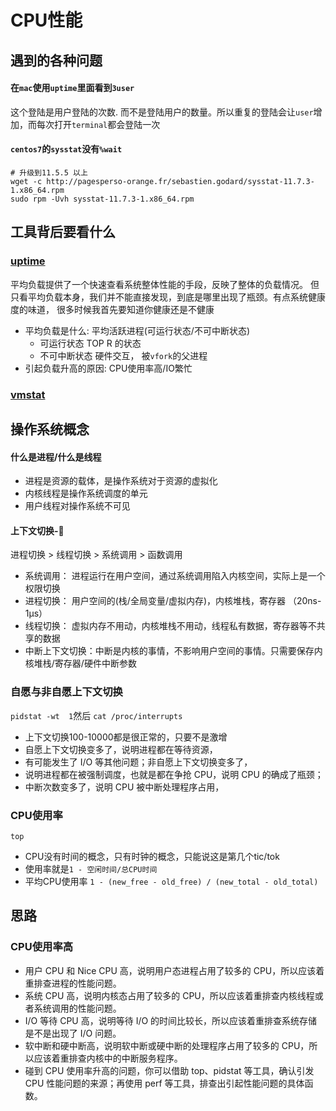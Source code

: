 # CPU性能 

## 遇到的各种问题

#### 在`mac`使用`uptime`里面看到`3user`
这个登陆是用户登陆的次数. 而不是登陆用户的数量。所以重复的登陆会让`user`增加，而每次打开`terminal`都会登陆一次

#### `centos7`的`sysstat`没有`%wait`
```shell
# 升级到11.5.5 以上
wget -c http://pagesperso-orange.fr/sebastien.godard/sysstat-11.7.3-1.x86_64.rpm
sudo rpm -Uvh sysstat-11.7.3-1.x86_64.rpm
```

## 工具背后要看什么

### [uptime](https://man.linuxde.net/uptime)

平均负载提供了一个快速查看系统整体性能的手段，反映了整体的负载情况。
但只看平均负载本身，我们并不能直接发现，到底是哪里出现了瓶颈。有点系统健康度的味道，
很多时候我首先要知道你健康还是不健康
- 平均负载是什么: 平均活跃进程(可运行状态/不可中断状态)
    - 可运行状态 TOP R 的状态
    - 不可中断状态 硬件交互， 被`vfork`的父进程
- 引起负载升高的原因: CPU使用率高/IO繁忙



### [vmstat](https://man.linuxde.net/vmstat)



## 操作系统概念

#### 什么是进程/什么是线程
- 进程是资源的载体，是操作系统对于资源的虚拟化
- 内核线程是操作系统调度的单元
- 用户线程对操作系统不可见

#### 上下文切换-:dragon_face:
进程切换 > 线程切换 > 系统调用 > 函数调用 
- 系统调用： 进程运行在用户空间，通过系统调用陷入内核空间，实际上是一个权限切换
- 进程切换： 用户空间的(栈/全局变量/虚拟内存)，内核堆栈，寄存器 （20ns-1μs）
- 线程切换： 虚拟内存不用动，内核堆栈不用动，线程私有数据，寄存器等不共享的数据
- 中断上下文切换：中断是内核的事情，不影响用户空间的事情。只需要保存内核堆栈/寄存器/硬件中断参数

### 自愿与非自愿上下文切换
`pidstat -wt  1`然后 `cat /proc/interrupts`
- 上下文切换100-10000都是很正常的，只要不是激增
- 自愿上下文切换变多了，说明进程都在等待资源，
- 有可能发生了 I/O 等其他问题；非自愿上下文切换变多了，
- 说明进程都在被强制调度，也就是都在争抢 CPU，说明 CPU 的确成了瓶颈；
- 中断次数变多了，说明 CPU 被中断处理程序占用，

### CPU使用率
`top`
- CPU没有时间的概念，只有时钟的概念，只能说这是第几个tic/tok
- 使用率就是`1 - 空闲时间/总CPU时间`
- 平均CPU使用率  `1 - (new_free - old_free) / (new_total - old_total)`


## 思路

### CPU使用率高
- 用户 CPU 和 Nice CPU 高，说明用户态进程占用了较多的 CPU，所以应该着重排查进程的性能问题。
- 系统 CPU 高，说明内核态占用了较多的 CPU，所以应该着重排查内核线程或者系统调用的性能问题。
- I/O 等待 CPU 高，说明等待 I/O 的时间比较长，所以应该着重排查系统存储是不是出现了 I/O 问题。
- 软中断和硬中断高，说明软中断或硬中断的处理程序占用了较多的 CPU，所以应该着重排查内核中的中断服务程序。
- 碰到 CPU 使用率升高的问题，你可以借助 top、pidstat 等工具，确认引发 CPU 性能问题的来源；再使用 perf 等工具，排查出引起性能问题的具体函数。



 






